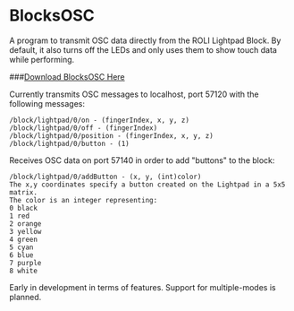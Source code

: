 # BlocksOSC
A program to transmit OSC data directly from the ROLI Lightpad Block.
By default, it also turns off the LEDs and only uses them to show touch data while performing.

###[Download BlocksOSC Here](https://github.com/scazan/BlocksOSC/releases)

Currently transmits OSC messages to localhost, port 57120 with the following messages:

```
/block/lightpad/0/on - (fingerIndex, x, y, z)
/block/lightpad/0/off - (fingerIndex)
/block/lightpad/0/position - (fingerIndex, x, y, z)
/block/lightpad/0/button - (1)
```
Receives OSC data on port 57140 in order to add "buttons" to the block:
```
/block/lightpad/0/addButton - (x, y, (int)color)
The x,y coordinates specify a button created on the Lightpad in a 5x5 matrix.
The color is an integer representing:
0 black
1 red
2 orange
3 yellow
4 green
5 cyan
6 blue
7 purple
8 white
```

Early in development in terms of features. Support for multiple-modes is planned.
